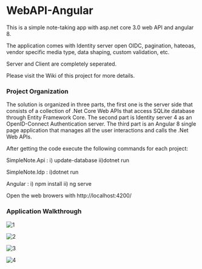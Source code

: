 # WebAPI-Angular
This is a simple note-taking app with asp.net core 3.0 web API and angular 8.

The application comes with Identity server open OIDC, pagination, hateoas, vendor specific media type, data shaping, custom validation, etc. 

Server and Client are completely seperated.

Please visit the Wiki of this project for more details.

### Project Organization
The solution is organized in three parts, the first one is the server side that consists of a collection of .Net Core Web APIs that access SQLite database through Entity Framework Core. The second part is Identity server 4 as an OpenID-Connect Authentication server. The third part is an Angular 8 single page application that manages all the user interactions and calls the .Net Web APIs.

After getting the code execute the following commands for each project:

SimpleNote.Api : i) update-database ii)dotnet run

SimpleNote.Idp : i)dotnet run

Angular : i) npm install ii) ng serve

Open the web browers with http://localhost:4200/

### Application Walkthrough

![1](https://user-images.githubusercontent.com/16623796/84036031-3cb46080-a9cf-11ea-9a85-348ba62fd57d.png)

![2](https://user-images.githubusercontent.com/16623796/84036132-6077a680-a9cf-11ea-8069-5ebe61f97da0.png)

![3](https://user-images.githubusercontent.com/16623796/84036158-6a99a500-a9cf-11ea-8ab8-b42a718688e3.png)

![4](https://user-images.githubusercontent.com/16623796/84036182-72f1e000-a9cf-11ea-9cbf-a61bc86c6ea6.png)

